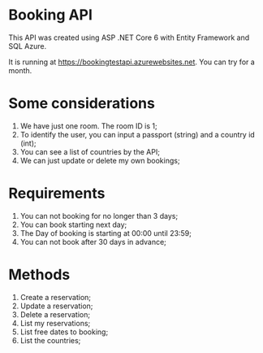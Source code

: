 # Booking API

This API was created using ASP .NET Core 6 with Entity Framework and SQL Azure.

It is running at https://bookingtestapi.azurewebsites.net. You can try for a month.

# Some considerations
1. We have just one room. The room ID is 1;
2. To identify the user, you can input a passport (string) and a country id (int);
3. You can see a list of countries by the API;
4. We can just update or delete my own bookings;

# Requirements
1. You can not booking for no longer than 3 days;
2. You can book starting next day;
3. The Day of booking is starting at 00:00 until 23:59;
4. You can not book after 30 days in advance;

# Methods
1. Create a reservation;
2. Update a reservation;
3. Delete a reservation;
4. List my reservations;
5. List free dates to booking;
6. List the countries;
